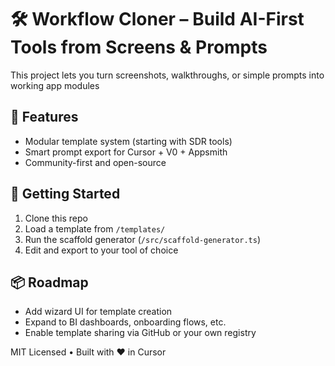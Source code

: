 # 🛠️ Workflow Cloner – Build AI-First Tools from Screens & Prompts

This project lets you turn screenshots, walkthroughs, or simple prompts into working app modules

## 👾 Features
- Modular template system (starting with SDR tools)
- Smart prompt export for Cursor + V0 + Appsmith
- Community-first and open-source

## 🚀 Getting Started
1. Clone this repo
2. Load a template from `/templates/`
3. Run the scaffold generator (`/src/scaffold-generator.ts`)
4. Edit and export to your tool of choice

## 📦 Roadmap
- Add wizard UI for template creation
- Expand to BI dashboards, onboarding flows, etc.
- Enable template sharing via GitHub or your own registry

MIT Licensed • Built with ❤️ in Cursor 